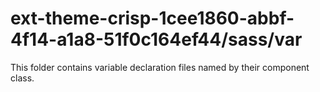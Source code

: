 # ext-theme-crisp-1cee1860-abbf-4f14-a1a8-51f0c164ef44/sass/var

This folder contains variable declaration files named by their component class.

